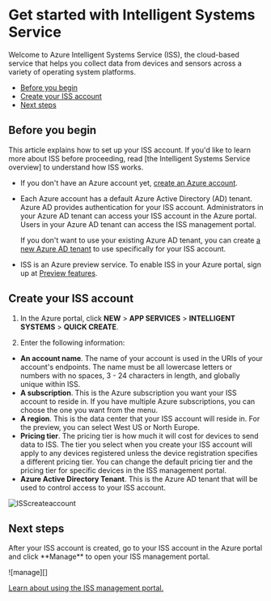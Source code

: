 <properties title="Get started with Intelligent Systems Service" pageTitle="Get started with Intelligent Systems Service" description="Learn how to set up your ISS account and find next steps for connecting devices." metaKeywords="intelligent systems,iss" services="intelligent-systems" solutions="" documentationCenter="" authors="jdecker" videoId="" scriptId="" manager="alanth" />

<tags ms.service="intelligent-systems" ms.devlang="" ms.topic="article" ms.tgt_pltfrm="" ms.workload="tbd" ms.date="11/13/2014" ms.author="jdecker" />

<!--The next line, with one pound sign at the beginning, is the page title--> 
# Get started with Intelligent Systems Service 

<p> Welcome to Azure Intelligent Systems Service (ISS), the cloud-based service that helps you collect data from devices and sensors across a variety of operating system platforms.

<!--Table of contents for topic, the words in brackets must match the heading wording exactly-->

+ [Before you begin] 
+ [Create your ISS account]
+ [Next steps]



## Before you begin

<p>This article explains how to set up your ISS account. If you'd like to learn more about ISS before proceeding, read [the Intelligent Systems Service overview] to understand how ISS works. 



- If you don't have an Azure account yet, [create an Azure account].



- Each Azure account has a default Azure Active Directory (AD) tenant. Azure AD provides authentication for your ISS account. Administrators in your Azure AD tenant can access your ISS account in the Azure portal. Users in your Azure AD tenant can access the ISS management portal. <p>If you don't want to use your existing Azure AD tenant, you can create <a href="http://msdn.microsoft.com/en-us/library/azure/jj573650.aspx">a new Azure AD tenant</a> to use specifically for your ISS account.



- ISS is an Azure preview service. To enable ISS in your Azure portal, sign up at <a href="http://azure.microsoft.com/en-us/services/preview/">Preview features</a>. 




## Create your ISS account

   

1. In the Azure portal, click **NEW** > **APP SERVICES** > **INTELLIGENT SYSTEMS** > **QUICK CREATE**.

2. Enter the following information: 

  + **An account name**. The name of your account is used in the URIs of your account's endpoints. The name must be all lowercase letters or numbers with no spaces, 3 - 24 characters in length, and globally unique within ISS.
  + **A subscription**. This is the Azure subscription you want your ISS account to reside in. If you have multiple Azure subscriptions, you can choose the one you want from the menu.
  + **A region**. This is the data center that your ISS account will reside in. For the preview, you can select West US or North Europe.
  + **Pricing tier**. The pricing tier is how much it will cost for devices to send data to ISS. The tier you select when you create your ISS account will apply to any devices registered unless the device registration specifies a different pricing tier. You can change the default pricing tier and the pricing tier for specific devices in the ISS management portal.
  + **Azure Active Directory Tenant**. This is the Azure AD tenant that will be used to control access to your ISS account.
  
![ISScreateaccount][]


## Next steps

<p>After your ISS account is created, go to your ISS account in the Azure portal and click **Manage** to open your ISS management portal.<p>![manage][] <p><a href="http://go.microsoft.com/fwlink/p/?LinkId=513336">Learn about using the ISS management portal.</a><p>

<p>
 

<!--Anchors-->
[Before you begin]: #before-you-begin
[Create your ISS account]: #create-your-iss-account
[Next steps]: #next-steps

<!--Image references-->
[ISscreateaccount]: ./media/iss-get-started/isscreateaccount.jpg
[manage]: ./media/iss-get-started/manage.png


<!--Link references-->
[create an Azure account]: ../php-create-account/
[the Intelligent Systems Service overview]: ../iss-overview

